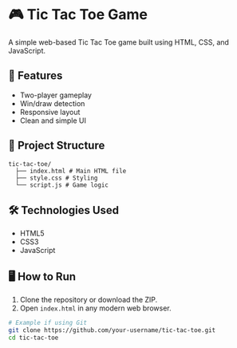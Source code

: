 # 🎮 Tic Tac Toe Game

A simple web-based Tic Tac Toe game built using HTML, CSS, and JavaScript.

## 🚀 Features

- Two-player gameplay
- Win/draw detection
- Responsive layout
- Clean and simple UI

## 📂 Project Structure
```
tic-tac-toe/ 
  ├── index.html # Main HTML file 
  ├── style.css # Styling 
  └── script.js # Game logic
```
## 🛠️ Technologies Used

- HTML5
- CSS3
- JavaScript

## 🖥️ How to Run

1. Clone the repository or download the ZIP.
2. Open `index.html` in any modern web browser.

```bash
# Example if using Git
git clone https://github.com/your-username/tic-tac-toe.git
cd tic-tac-toe
